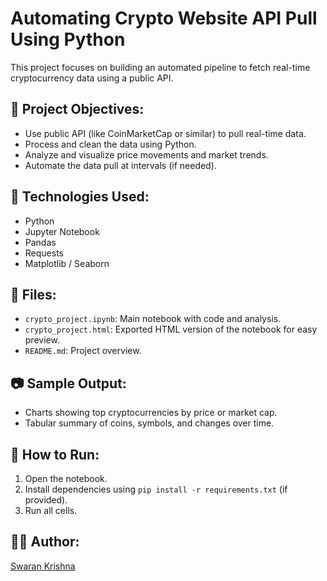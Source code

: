 # Automating Crypto Website API Pull Using Python

This project focuses on building an automated pipeline to fetch real-time cryptocurrency data using a public API.

## 📌 Project Objectives:
- Use public API (like CoinMarketCap or similar) to pull real-time data.
- Process and clean the data using Python.
- Analyze and visualize price movements and market trends.
- Automate the data pull at intervals (if needed).

## 🧰 Technologies Used:
- Python
- Jupyter Notebook
- Pandas
- Requests
- Matplotlib / Seaborn

## 📁 Files:
- `crypto_project.ipynb`: Main notebook with code and analysis.
- `crypto_project.html`: Exported HTML version of the notebook for easy preview.
- `README.md`: Project overview.

## 📷 Sample Output:
- Charts showing top cryptocurrencies by price or market cap.
- Tabular summary of coins, symbols, and changes over time.

## 🚀 How to Run:
1. Open the notebook.
2. Install dependencies using `pip install -r requirements.txt` (if provided).
3. Run all cells.

## 🧑‍💻 Author:
[Swaran Krishna](https://github.com/swaran-krishna)
